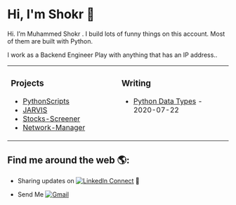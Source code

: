 # Hi, I'm Shokr 👋

<!--
**Shokr/Shokr** is a ✨ _special_ ✨ repository because its `README.md` (this file) appears on your GitHub profile.

Here are some ideas to get you started:

- 🔭 I’m currently working on ...
- 🌱 I’m currently learning ...
- 👯 I’m looking to collaborate on ...
- 🤔 I’m looking for help with ...
- 💬 Ask me about ...
- 📫 How to reach me: ...
- 😄 Pronouns: ...
- ⚡ Fun fact: ...
-->

Hi. I’m Muhammed Shokr . I build lots of funny things on this account. Most of them are built with Python.

I work as a Backend Engineer Play with anything that has an IP address..

<table>
  
<tr>
  
<td valign="top" width="50%">
  
### Projects

* [PythonScripts](https://github.com/Shokr/PythonScripts)
* [JARVIS](https://github.com/Shokr/JARVIS)
* [Stocks-Screener](https://github.com/Shokr/Stocks-Screener)
* [Network-Manager](https://github.com/Shokr/Network-Manager)

</td>

<td valign="top" width="50%">

### Writing

* [Python Data Types](https://medium.com/dev-genius/python-data-types-3f8b9a1db1a) - 2020-07-22


</td>

</tr>
</table>

## Find me around the web 🌎:  
- Sharing updates on [![LinkedIn Connect](https://img.shields.io/badge/%20-Connect-black?color=14171A&labelColor=212121&logo=linkedin&logoColor=ffffff)](https://www.linkedin.com/in/muhammedshokr/) 💼

- Send Me [![Gmail](https://img.shields.io/badge/%20-Send%20Mail-black?color=14171A&labelColor=ef5350&logo=gmail&logoColor=ffffff)](mailto:mohammedshokr2014@gmail.com)

